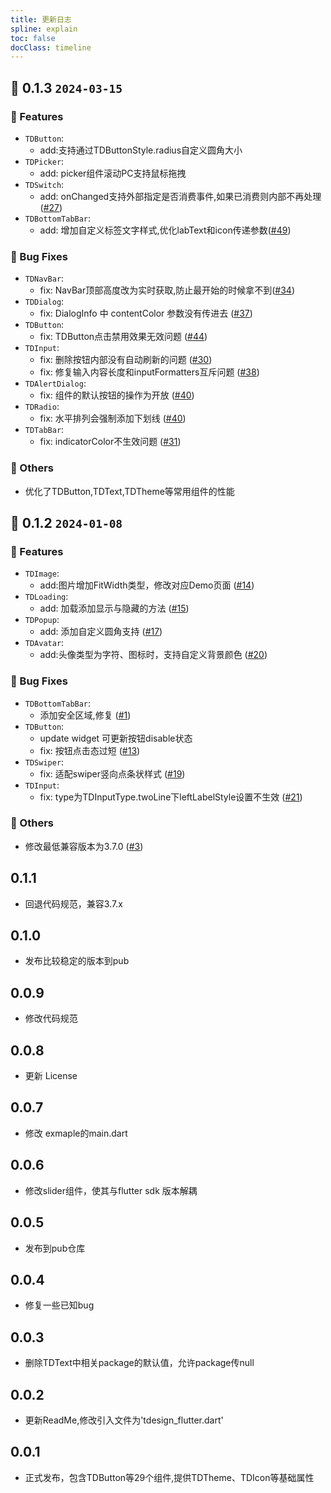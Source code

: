 ```yaml
---
title: 更新日志
spline: explain
toc: false
docClass: timeline
---
```


## 🌈 0.1.3 `2024-03-15`

### 🚀 Features
- `TDButton`:
  - add:支持通过TDButtonStyle.radius自定义圆角大小
- `TDPicker`:
  - add: picker组件滚动PC支持鼠标拖拽
- `TDSwitch`:
  - add: onChanged支持外部指定是否消费事件,如果已消费则内部不再处理([#27](https://github.com/Tencent/tdesign-flutter/issues/27))
- `TDBottomTabBar`:
  - add: 增加自定义标签文字样式,优化labText和icon传递参数([#49](https://github.com/Tencent/tdesign-flutter/issues/49))


### 🐞 Bug Fixes
- `TDNavBar`:
  - fix: NavBar顶部高度改为实时获取,防止最开始的时候拿不到([#34](https://github.com/Tencent/tdesign-flutter/issues/34))
- `TDDialog`:
  - fix: DialogInfo 中 contentColor 参数没有传进去 ([#37](https://github.com/Tencent/tdesign-flutter/pull/37))
- `TDButton`:
  - fix: TDButton点击禁用效果无效问题 ([#44](https://github.com/Tencent/tdesign-flutter/issues/44))
- `TDInput`:
  - fix: 删除按钮内部没有自动刷新的问题  ([#30](https://github.com/Tencent/tdesign-flutter/issues/30))
  - fix: 修复输入内容长度和inputFormatters互斥问题  ([#38](https://github.com/Tencent/tdesign-flutter/issues/38))
- `TDAlertDialog`:
  - fix: 组件的默认按钮的操作为开放 ([#40](https://github.com/Tencent/tdesign-flutter/issues/40))
- `TDRadio`:
  - fix: 水平排列会强制添加下划线 ([#40](https://github.com/Tencent/tdesign-flutter/issues/40))
- `TDTabBar`:
  - fix: indicatorColor不生效问题 ([#31](https://github.com/Tencent/tdesign-flutter/issues/31))

### 🚧 Others
- 优化了TDButton,TDText,TDTheme等常用组件的性能



## 🌈 0.1.2 `2024-01-08`

### 🚀 Features
- `TDImage`:
  - add:图片增加FitWidth类型，修改对应Demo页面 ([#14](https://github.com/Tencent/tdesign-flutter/pull/14))
- `TDLoading`:
  - add: 加载添加显示与隐藏的方法 ([#15](https://github.com/Tencent/tdesign-flutter/pull/15))
- `TDPopup`:
  - add: 添加自定义圆角支持 ([#17](https://github.com/Tencent/tdesign-flutter/pull/17))
- `TDAvatar`:
  - add:头像类型为字符、图标时，支持自定义背景颜色 ([#20](https://github.com/Tencent/tdesign-flutter/pull/20))

### 🐞 Bug Fixes
- `TDBottomTabBar`:
  - 添加安全区域,修复 ([#1](https://github.com/Tencent/tdesign-flutter/issues/1))
- `TDButton`:
  - update widget 可更新按钮disable状态
  - fix: 按钮点击态过短 ([#13](https://github.com/Tencent/tdesign-flutter/pull/13))
- `TDSwiper`:
  - fix: 适配swiper竖向点条状样式 ([#19](https://github.com/Tencent/tdesign-flutter/pull/19))
- `TDInput`:
  - fix: type为TDInputType.twoLine下leftLabelStyle设置不生效 ([#21](https://github.com/Tencent/tdesign-flutter/pull/21))

### 🚧 Others
- 修改最低兼容版本为3.7.0 ([#3](https://github.com/Tencent/tdesign-flutter/issues/3))

## 0.1.1

* 回退代码规范，兼容3.7.x

## 0.1.0

* 发布比较稳定的版本到pub

## 0.0.9

* 修改代码规范

## 0.0.8

* 更新 License

## 0.0.7

* 修改 exmaple的main.dart

## 0.0.6

* 修改slider组件，使其与flutter sdk 版本解耦

## 0.0.5

* 发布到pub仓库

## 0.0.4

* 修复一些已知bug

## 0.0.3

* 删除TDText中相关package的默认值，允许package传null

## 0.0.2

* 更新ReadMe,修改引入文件为'tdesign_flutter.dart'

## 0.0.1

* 正式发布，包含TDButton等29个组件,提供TDTheme、TDIcon等基础属性
